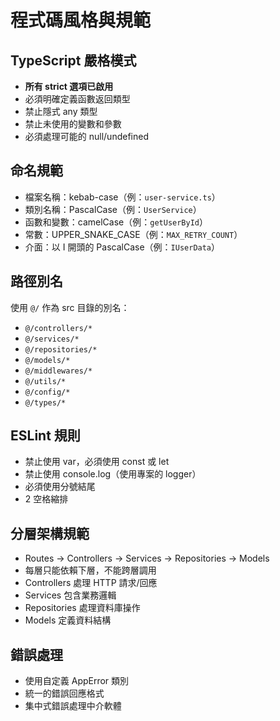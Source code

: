 # 程式碼風格與規範

## TypeScript 嚴格模式
- **所有 strict 選項已啟用**
- 必須明確定義函數返回類型
- 禁止隱式 any 類型
- 禁止未使用的變數和參數
- 必須處理可能的 null/undefined

## 命名規範
- 檔案名稱：kebab-case（例：`user-service.ts`）
- 類別名稱：PascalCase（例：`UserService`）
- 函數和變數：camelCase（例：`getUserById`）
- 常數：UPPER_SNAKE_CASE（例：`MAX_RETRY_COUNT`）
- 介面：以 I 開頭的 PascalCase（例：`IUserData`）

## 路徑別名
使用 `@/` 作為 src 目錄的別名：
- `@/controllers/*`
- `@/services/*`
- `@/repositories/*`
- `@/models/*`
- `@/middlewares/*`
- `@/utils/*`
- `@/config/*`
- `@/types/*`

## ESLint 規則
- 禁止使用 var，必須使用 const 或 let
- 禁止使用 console.log（使用專案的 logger）
- 必須使用分號結尾
- 2 空格縮排

## 分層架構規範
- Routes → Controllers → Services → Repositories → Models
- 每層只能依賴下層，不能跨層調用
- Controllers 處理 HTTP 請求/回應
- Services 包含業務邏輯
- Repositories 處理資料庫操作
- Models 定義資料結構

## 錯誤處理
- 使用自定義 AppError 類別
- 統一的錯誤回應格式
- 集中式錯誤處理中介軟體